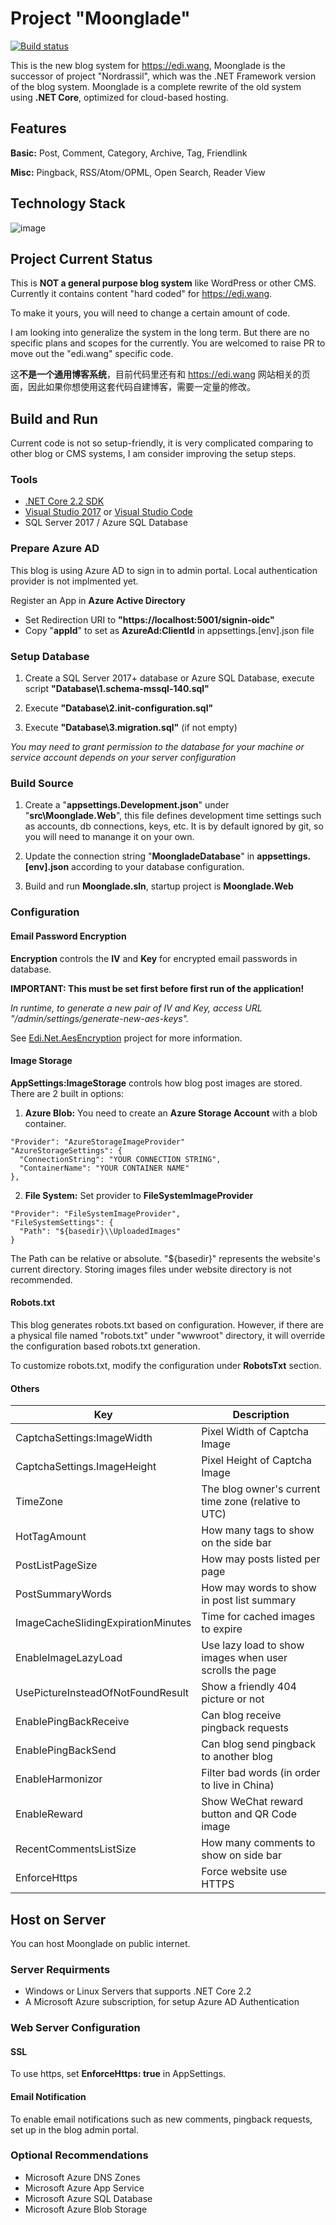 ﻿# Project "Moonglade"

[![Build status](https://dev.azure.com/ediwang/EdiWang-GitHub-Builds/_apis/build/status/Moonglade-Master-CI)](https://dev.azure.com/ediwang/EdiWang-GitHub-Builds/_build/latest?definitionId=50)

This is the new blog system for https://edi.wang, Moonglade is the successor of project "Nordrassil", which was the .NET Framework version of the blog system. Moonglade is a complete rewrite of the old system using **.NET Core**, optimized for cloud-based hosting.

## Features

**Basic:** Post, Comment, Category, Archive, Tag, Friendlink

**Misc:** Pingback, RSS/Atom/OPML, Open Search, Reader View

## Technology Stack

![image](https://ediwangstorage.blob.core.windows.net/web-assets/ediwang-azure-arch.png)

## Project Current Status

This is **NOT a general purpose blog system** like WordPress or other CMS. Currently it contains content "hard coded" for https://edi.wang.

To make it yours, you will need to change a certain amount of code.

I am looking into generalize the system in the long term. But there are no specific plans and scopes for the currently. You are welcomed to raise PR to move out the "edi.wang" specific code.

这**不是一个通用博客系统**，目前代码里还有和 https://edi.wang 网站相关的页面，因此如果你想使用这套代码自建博客，需要一定量的修改。

## Build and Run

Current code is not so setup-friendly, it is very complicated comparing to other blog or CMS systems, I am consider improving the setup steps.

### Tools
- [.NET Core 2.2 SDK](http://dot.net)
- [Visual Studio 2017](https://visualstudio.microsoft.com/) or [Visual Studio Code](https://code.visualstudio.com/)
- SQL Server 2017 / Azure SQL Database

### Prepare Azure AD

This blog is using Azure AD to sign in to admin portal. Local authentication provider is not implmented yet. 

Register an App in **Azure Active Directory**
- Set Redirection URI to **"https://localhost:5001/signin-oidc"**
- Copy "**appId**" to set as **AzureAd:ClientId** in appsettings.[env].json file

### Setup Database

1. Create a SQL Server 2017+ database or Azure SQL Database, execute script  **"Database\1.schema-mssql-140.sql"** 

2. Execute **"Database\2.init-configuration.sql"** 

3. Execute **"Database\3.migration.sql"** (if not empty)

*You may need to grant permission to the database for your machine or service account depends on your server configuration*

### Build Source

1. Create a "**appsettings.Development.json**" under "**src\Moonglade.Web**", this file defines development time settings such as accounts, db connections, keys, etc. It is by default ignored by git, so you will need to manange it on your own.

2. Update the connection string "**MoongladeDatabase**" in **appsettings.[env].json** according to your database configuration.

3. Build and run **Moonglade.sln**, startup project is **Moonglade.Web**

### Configuration

#### Email Password Encryption

**Encryption** controls the **IV** and **Key** for encrypted email passwords in database. 

**IMPORTANT: This must be set first before first run of the application!**

*In runtime, to generate a new pair of IV and Key, access URL "/admin/settings/generate-new-aes-keys".*

See [Edi.Net.AesEncryption](https://github.com/EdiWang/Edi.Net.AesEncryption) project for more information.

#### Image Storage
**AppSettings:ImageStorage** controls how blog post images are stored. There are 2 built in options:

1. **Azure Blob:** You need to create an **Azure Storage Account** with a blob container. 
```
"Provider": "AzureStorageImageProvider"
"AzureStorageSettings": {
  "ConnectionString": "YOUR CONNECTION STRING",
  "ContainerName": "YOUR CONTAINER NAME"
},
```

2. **File System:** Set provider to **FileSystemImageProvider**
```
"Provider": "FileSystemImageProvider",
"FileSystemSettings": {
  "Path": "${basedir}\\UploadedImages"
}
```
The Path can be relative or absolute. "$\{basedir\}" represents the website's current directory. Storing images files under website directory is not recommended. 

#### Robots.txt

This blog generates robots.txt based on configuration. However, if there are a physical file named "robots.txt" under "wwwroot" directory, it will override the configuration based robots.txt generation.

To customize robots.txt, modify the configuration under **RobotsTxt** section.

#### Others

Key | Description
--- | ---
CaptchaSettings:ImageWidth | Pixel Width of Captcha Image
CaptchaSettings.ImageHeight | Pixel Height of Captcha Image
TimeZone | The blog owner's current time zone (relative to UTC)
HotTagAmount | How many tags to show on the side bar
PostListPageSize | How may posts listed per page
PostSummaryWords | How may words to show in post list summary
ImageCacheSlidingExpirationMinutes | Time for cached images to expire
EnableImageLazyLoad | Use lazy load to show images when user scrolls the page
UsePictureInsteadOfNotFoundResult | Show a friendly 404 picture or not
EnablePingBackReceive | Can blog receive pingback requests
EnablePingBackSend | Can blog send pingback to another blog
EnableHarmonizor | Filter bad words (in order to live in China)
EnableReward | Show WeChat reward button and QR Code image
RecentCommentsListSize | How many comments to show on side bar
EnforceHttps | Force website use HTTPS

## Host on Server

You can host Moonglade on public internet.

### Server Requirments

- Windows or Linux Servers that supports .NET Core 2.2
- A Microsoft Azure subscription, for setup Azure AD Authentication

### Web Server Configuration

#### SSL

To use https, set **EnforceHttps: true** in AppSettings.

#### Email Notification

To enable email notifications such as new comments, pingback requests, set up in the blog admin portal.

### Optional Recommendations
- Microsoft Azure DNS Zones
- Microsoft Azure App Service
- Microsoft Azure SQL Database
- Microsoft Azure Blob Storage
